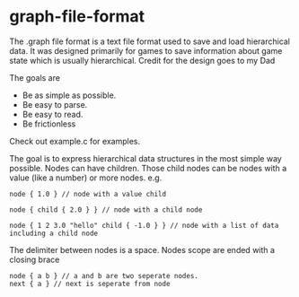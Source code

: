 # graph-file-format
The .graph file format is a text file format used to save and load hierarchical data.
It was designed primarily for games to save information about game state which is usually
hierarchical.
Credit for the design goes to my Dad

The goals are
- Be as simple as possible.
- Be easy to parse.
- Be easy to read.
- Be frictionless

Check out example.c for examples.

The goal is to express hierarchical data structures in the most simple way possible.
Nodes can have children. Those child nodes can be nodes with a value (like a number) or 
more nodes. e.g.
```
node { 1.0 } // node with a value child
```
```
node { child { 2.0 } } // node with a child node
```
```
node { 1 2 3.0 "hello" child { -1.0 } } // node with a list of data including a child node
```
The delimiter between nodes is a space. Nodes scope are ended with a closing brace
```
node { a b } // a and b are two seperate nodes.
next { a } // next is seperate from node
```
